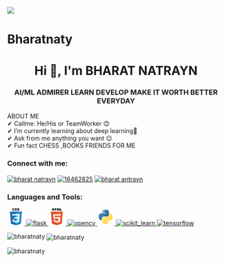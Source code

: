 ![](https://camo.githubusercontent.com/992babdffd8c74a1502de375fbdf7e4d54773242/68747470733a2f2f6d656469612e67697068792e636f6d2f6d656469612f53576f536b4e36447854737a71494b4571762f67697068792e676966)
# Bharatnaty
<h1 align="center">Hi 👋, I'm BHARAT NATRAYN</h1>
<h3 align="center">AI/ML ADMIRER LEARN DEVELOP MAKE IT WORTH BETTER EVERYDAY</h3>
ABOUT ME<br>
✔ Callme: He/His or TeamWorker 😊 <br>
✔ I’m currently learning about deep learning🥰<br>
✔ Ask from me anything you want 😉<br>
✔ Fun fact CHESS ,BOOKS FRIENDS FOR ME

<h3 align="left">Connect with me:</h3>
<p align="left">
<a href="https://linkedin.com/in/bharat natrayn" target="blank"><img align="center" src="https://raw.githubusercontent.com/rahuldkjain/github-profile-readme-generator/master/src/images/icons/Social/linked-in-alt.svg" alt="bharat natrayn" height="30" width="40" /></a>
<a href="https://stackoverflow.com/users/16462825" target="blank"><img align="center" src="https://raw.githubusercontent.com/rahuldkjain/github-profile-readme-generator/master/src/images/icons/Social/stack-overflow.svg" alt="16462825" height="30" width="40" /></a>
<a href="https://kaggle.com/bharat antrayn" target="blank"><img align="center" src="https://raw.githubusercontent.com/rahuldkjain/github-profile-readme-generator/master/src/images/icons/Social/kaggle.svg" alt="bharat antrayn" height="30" width="40" /></a>
</p>

<h3 align="left">Languages and Tools:</h3>
<p align="left"> <a href="https://www.w3schools.com/css/" target="_blank"> <img src="https://raw.githubusercontent.com/devicons/devicon/master/icons/css3/css3-original-wordmark.svg" alt="css3" width="40" height="40"/> </a> <a href="https://flask.palletsprojects.com/" target="_blank"> <img src="https://www.vectorlogo.zone/logos/pocoo_flask/pocoo_flask-icon.svg" alt="flask" width="40" height="40"/> </a> <a href="https://www.w3.org/html/" target="_blank"> <img src="https://raw.githubusercontent.com/devicons/devicon/master/icons/html5/html5-original-wordmark.svg" alt="html5" width="40" height="40"/> </a> <a href="https://opencv.org/" target="_blank"> <img src="https://www.vectorlogo.zone/logos/opencv/opencv-icon.svg" alt="opencv" width="40" height="40"/> </a> <a href="https://www.python.org" target="_blank"> <img src="https://raw.githubusercontent.com/devicons/devicon/master/icons/python/python-original.svg" alt="python" width="40" height="40"/> </a> <a href="https://scikit-learn.org/" target="_blank"> <img src="https://upload.wikimedia.org/wikipedia/commons/0/05/Scikit_learn_logo_small.svg" alt="scikit_learn" width="40" height="40"/> </a> <a href="https://www.tensorflow.org" target="_blank"> <img src="https://www.vectorlogo.zone/logos/tensorflow/tensorflow-icon.svg" alt="tensorflow" width="40" height="40"/> </a> </p>

<p><img align="left" src="https://github-readme-stats.vercel.app/api/top-langs?username=bharatnaty&show_icons=true&locale=en&layout=compact" alt="bharatnaty" /></p>

<p>&nbsp;<img align="center" src="https://github-readme-stats.vercel.app/api?username=bharatnaty&show_icons=true&locale=en" alt="bharatnaty" /></p>

<p><img align="center" src="https://github-readme-streak-stats.herokuapp.com/?user=bharatnaty&" alt="bharatnaty" /></p>
